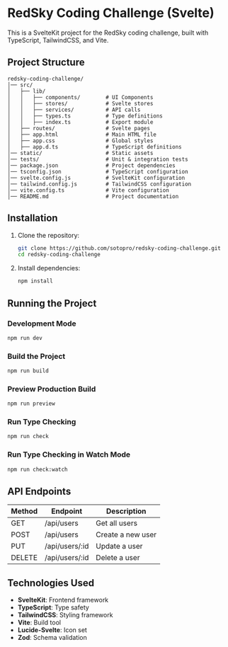 # RedSky Coding Challenge (Svelte)

This is a SvelteKit project for the RedSky coding challenge, built with TypeScript, TailwindCSS, and Vite.

## Project Structure

```
redsky-coding-challenge/
│── src/
│   ├── lib/
│   │   ├── components/        # UI Components
│   │   ├── stores/            # Svelte stores
│   │   ├── services/          # API calls
│   │   ├── types.ts           # Type definitions
│   │   ├── index.ts           # Export module
│   ├── routes/                # Svelte pages
│   ├── app.html               # Main HTML file
│   ├── app.css                # Global styles
│   ├── app.d.ts               # TypeScript definitions
│── static/                    # Static assets
│── tests/                     # Unit & integration tests
│── package.json               # Project dependencies
│── tsconfig.json              # TypeScript configuration
│── svelte.config.js           # SvelteKit configuration
│── tailwind.config.js         # TailwindCSS configuration
│── vite.config.ts             # Vite configuration
│── README.md                  # Project documentation
```

## Installation

1. Clone the repository:

   ```sh
   git clone https://github.com/sotopro/redsky-coding-challenge.git
   cd redsky-coding-challenge
   ```

2. Install dependencies:
   ```sh
   npm install
   ```

## Running the Project

### Development Mode

```sh
npm run dev
```

### Build the Project

```sh
npm run build
```

### Preview Production Build

```sh
npm run preview
```

### Run Type Checking

```sh
npm run check
```

### Run Type Checking in Watch Mode

```sh
npm run check:watch
```

## API Endpoints

| Method | Endpoint       | Description       |
| ------ | -------------- | ----------------- |
| GET    | /api/users     | Get all users     |
| POST   | /api/users     | Create a new user |
| PUT    | /api/users/:id | Update a user     |
| DELETE | /api/users/:id | Delete a user     |

## Technologies Used

- **SvelteKit**: Frontend framework
- **TypeScript**: Type safety
- **TailwindCSS**: Styling framework
- **Vite**: Build tool
- **Lucide-Svelte**: Icon set
- **Zod**: Schema validation
